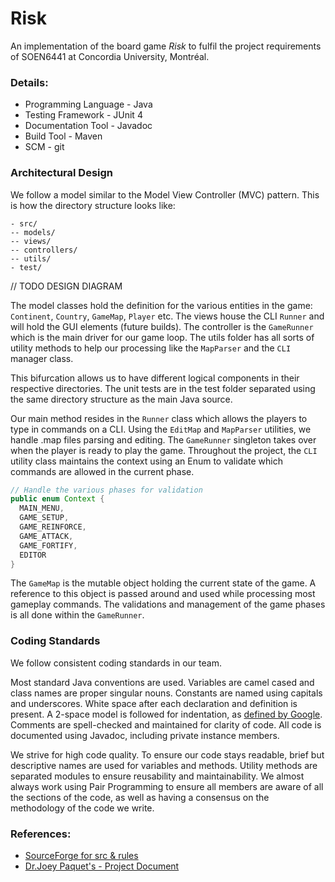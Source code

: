 # Risk 
An implementation of the board game _Risk_ to fulfil the project requirements of SOEN6441 at Concordia University, Montréal.

### Details:
- Programming Language - Java
- Testing Framework - JUnit 4
- Documentation Tool - Javadoc
- Build Tool - Maven
- SCM - git

### Architectural Design

We follow a model similar to the Model View Controller (MVC) pattern. This is how the directory structure looks like:

```
- src/
-- models/
-- views/
-- controllers/
-- utils/
- test/
```

// TODO DESIGN DIAGRAM

The model classes hold the definition for the various entities in the game: `Continent`, `Country`, `GameMap`, `Player` etc. The views house the CLI `Runner` and will hold the GUI elements (future builds). The controller is the `GameRunner` which is the main driver for our game loop. The utils folder has all sorts of utility methods to help our processing like the `MapParser` and the `CLI` manager class.

This bifurcation allows us to have different logical components in their respective directories. The unit tests are in the test folder separated using the same directory structure as the main Java source.

Our main method resides in the `Runner` class which allows the players to type in commands on a CLI. Using the `EditMap` and `MapParser` utilities, we handle .map files parsing and editing. The `GameRunner` singleton takes over when the player is ready to play the game. Throughout the project, the `CLI` utility class maintains the context using an Enum to validate which commands are allowed in the current phase.

```java
// Handle the various phases for validation
public enum Context {
  MAIN_MENU,
  GAME_SETUP,
  GAME_REINFORCE,
  GAME_ATTACK,
  GAME_FORTIFY,
  EDITOR
}
```

The `GameMap` is the mutable object holding the current state of the game. A reference to this object is passed around and used while processing most gameplay commands. The validations and management of the game phases is all done within the `GameRunner`. 

### Coding Standards

We follow consistent coding standards in our team.

Most standard Java conventions are used. Variables are camel cased and class names are proper singular nouns. Constants are named using capitals and underscores. White space after each declaration and definition is present. A 2-space model is followed for indentation, as [defined by Google](https://plugins.jetbrains.com/plugin/8527-google-java-format). Comments are spell-checked and maintained for clarity of code. All code is documented using Javadoc, including private instance members.

We strive for high code quality. To ensure our code stays readable, brief but descriptive names are used for variables and methods. Utility methods are separated modules to ensure reusability and maintainability. We almost always work using Pair Programming to ensure all members are aware of all the sections of the code, as well as having a consensus on the methodology of the code we write.

### References:
- [SourceForge for src & rules](https://sourceforge.net/projects/domination/)
- [Dr.Joey Paquet's - Project Document](https://users.encs.concordia.ca/~paquet/wiki/images/2/25/Project.SOEN6441.2019.2.pdf)
